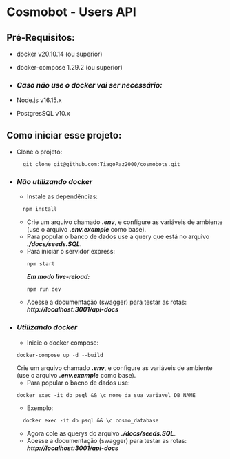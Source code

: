 # Cosmobot - Users API

## Pré-Requisitos: ##
  - docker v20.10.14 (ou superior)
  - docker-compose 1.29.2 (ou superior)
  
  - ### ***Caso não use o docker vai ser necessário:*** ###
  - Node.js v16.15.x
  - PostgresSQL v10.x

## Como iniciar esse projeto: ##

  - Clone o projeto: 
    ```
      git clone git@github.com:TiagoPaz2000/cosmobots.git
    ```
  - ### ***Não utilizando docker*** ###
    - Instale as dependências:
    ```
      npm install
    ```
    - Crie um arquivo chamado ***.env***, e configure as variáveis de ambiente (use o arquivo ***.env.example*** como base).
    - Para popular o banco de dados use a query que está no arquivo ***./docs/seeds.SQL***.
    - Para iniciar o servidor express:
       ```
       npm start
       ```
       ***Em modo live-reload:***
       ```
       npm run dev
       ```
    - Acesse a documentação (swagger) para testar as rotas:
       ***http://localhost:3001/api-docs***
  - ### ***Utilizando docker*** ###
      - Inicie o docker compose:
      ```
      docker-compose up -d --build
      ```
      Crie um arquivo chamado ***.env***, e configure as variáveis de ambiente (use o arquivo ***.env.example*** como base).
      - Para popular o bacno de dados use:
      ```
      docker exec -it db psql && \c nome_da_sua_variavel_DB_NAME
      ```
      - Exemplo: 
      ```
        docker exec -it db psql && \c cosmo_database
      ```
      - Agora cole as querys do arquivo ***./docs/seeds.SQL***.
      - Acesse a documentação (swagger) para testar as rotas:
        ***http://localhost:3001/api-docs***
      
